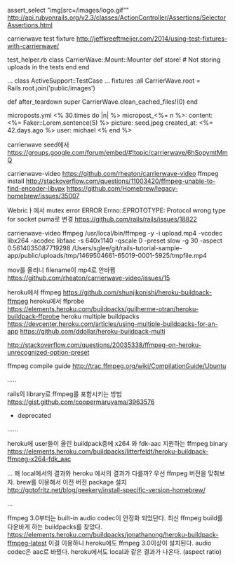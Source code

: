 

assert_select "img[src=/images/logo.gif""
http://api.rubyonrails.org/v2.3/classes/ActionController/Assertions/SelectorAssertions.html

carrierwave test fixture
http://jeffkreeftmeijer.com/2014/using-test-fixtures-with-carrierwave/



test_helper.rb
class CarrierWave::Mount::Mounter
  def store!
    # Not storing uploads in the tests
  end
end

...
class ActiveSupport::TestCase
...
fixtures :all
CarrierWave.root = Rails.root.join('public/images')

def after_teardown
    super
    CarrierWave.clean_cached_files!(0)
  end

microposts.yml
<% 30.times do |n| %>
 micropost_<%= n %>:
  content: <%= Faker::Lorem.sentence(5) %>
  picture: seed.jpeg
  created_at: <%= 42.days.ago %>
  user: michael
<% end %>


carrierwave seed에서 
https://groups.google.com/forum/embed/#!topic/carrierwave/6hSopymtMmQ

carrierwave-video
https://github.com/rheaton/carrierwave-video
ffmpeg install
http://stackoverflow.com/questions/11003420/ffmpeg-unable-to-find-encoder-libvpx
https://github.com/Homebrew/legacy-homebrew/issues/35007

Webricㅏ에서 mutex error
ERROR Errno::EPROTOTYPE: Protocol wrong type for socket
puma로 변경
https://github.com/rails/rails/issues/18822


carrierwave-video
ffmpeg
/usr/local/bin/ffmpeg -y -i upload.mp4 -vcodec libx264 -acodec libfaac -s 640x1140 -qscale 0 -preset slow -g 30 -aspect 0.5614035087719298 /Users/sglee/git/rails-tutorial-sample-app/public/uploads/tmp/1469504661-65019-0001-5925/tmpfile.mp4


mov를 올리니 filename이 mp4로 안바뀜
https://github.com/rheaton/carrierwave-video/issues/15


heroku에서 ffmpeg
https://github.com/shunjikonishi/heroku-buildpack-ffmpeg
heroku에서 ffprobe
https://elements.heroku.com/buildpacks/guilherme-otran/heroku-buildpack-ffprobe
heroku multiple buildpacks
https://devcenter.heroku.com/articles/using-multiple-buildpacks-for-an-app
https://github.com/ddollar/heroku-buildpack-multi


http://stackoverflow.com/questions/20035338/ffmpeg-on-heroku-unrecognized-option-preset

ffmpeg compile guide
http://trac.ffmpeg.org/wiki/CompilationGuide/Ubuntu


.....

rails의 library로 ffmpeg를 포함시키는 방법
https://gist.github.com/coopermaruyama/3963576
- deprecated

......

heroku에 user들이 올린 buildpack중에 x264 와 fdk-aac 지원하는 ffmpeg binary
https://elements.heroku.com/buildpacks/litterfeldt/heroku-buildpack-ffmpeg-x264-fdk_aac

...
왜 local에서의 결과와 heroku 에서의 결과가 다를까?
우선 ffmpeg 버전을 맞춰보자.
brew를 이용해서 이전 버전 package 설치
http://gotofritz.net/blog/geekery/install-specific-version-homebrew/



...

ffmpeg 3.0부터는 built-in audio codec이 안정화 되었단다.
최신 ffmpeg build를 다운바게 하는 buildpacks를 찾았다.
https://elements.heroku.com/buildpacks/jonathanong/heroku-buildpack-ffmpeg-latest
이걸 이용하니 heroku에도 ffmpeg 3.0이상이 설치된다.
audio codec은 aac로 바꿨다.
heroku에서도 local과 같은 결과가 나온다. (aspect ratio)

